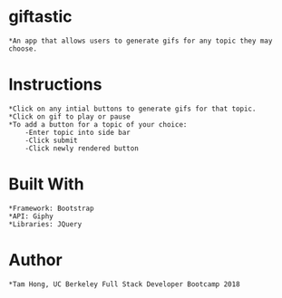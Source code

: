 # giftastic

    *An app that allows users to generate gifs for any topic they may choose.
    
# Instructions
    *Click on any intial buttons to generate gifs for that topic.
    *Click on gif to play or pause
    *To add a button for a topic of your choice:
        -Enter topic into side bar
        -Click submit
        -Click newly rendered button
        
# Built With
    *Framework: Bootstrap
    *API: Giphy
    *Libraries: JQuery
    
# Author
    *Tam Hong, UC Berkeley Full Stack Developer Bootcamp 2018
    
        
